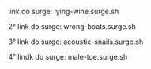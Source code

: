 link do surge: lying-wine.surge.sh 

2° link do surge: wrong-boats.surge.sh

3° link do surge: acoustic-snails.surge.sh

4° lindk do surge: male-toe.surge.sh